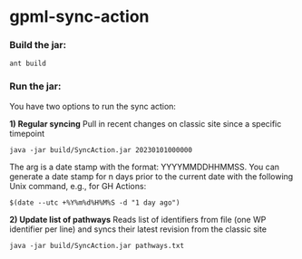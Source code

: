 # gpml-sync-action

### Build the jar:
```
ant build
```

### Run the jar:

You have two options to run the sync action:

**1) Regular syncing**
Pull in recent changes on classic site since a specific timepoint

```
java -jar build/SyncAction.jar 20230101000000
```

The arg is a date stamp with the format: YYYYMMDDHHMMSS. You can generate a date stamp for n days prior to the current date with the following Unix command, e.g., for GH Actions:
```
$(date --utc +%Y%m%d%H%M%S -d "1 day ago")
```


**2) Update list of pathways**
Reads list of identifiers from file (one WP identifier per line) and syncs their latest revision from the classic site

```
java -jar build/SyncAction.jar pathways.txt
```
